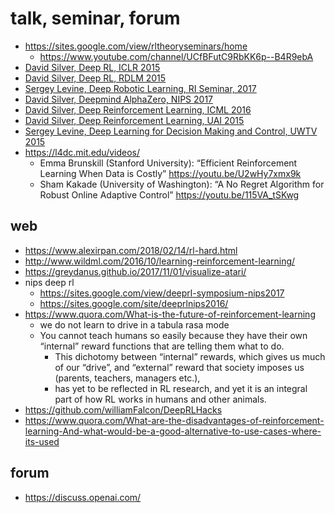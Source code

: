 # talk, seminar, forum

* https://sites.google.com/view/rltheoryseminars/home
  * https://www.youtube.com/channel/UCfBFutC9RbKK6p--B4R9ebA
* [David Silver, Deep RL, ICLR 2015](https://iclr.cc/archive/www/doku.php%3Fid=iclr2015:main.html)
* [David Silver, Deep RL, RDLM 2015](http://videolectures.net/rldm2015_silver_reinforcement_learning/)
* [Sergey Levine, Deep Robotic Learning, RI Seminar, 2017](https://www.youtube.com/watch?v=eKaYnXQUb2g)
* [David Silver, Deepmind AlphaZero, NIPS 2017](https://www.youtube.com/watch?v=Wujy7OzvdJk)
* [David Silver, Deep Reinforcement Learning, ICML 2016](http://techtalks.tv/talks/deep-reinforcement-learning/62360/)
* [David Silver, Deep Reinforcement Learning, UAI 2015](https://www.youtube.com/watch?v=qLaDWKd61Ig&t=238s)
* [Sergey Levine, Deep Learning for Decision Making and Control, UWTV 2015](https://www.youtube.com/watch?v=EtMyH_--vnU&t=981s)
* https://l4dc.mit.edu/videos/
  * Emma Brunskill (Stanford University): “Efficient Reinforcement Learning When Data is Costly”
    https://youtu.be/U2wHy7xmx9k
  * Sham Kakade (University of Washington): “A No Regret Algorithm for Robust Online Adaptive Control”
    https://youtu.be/115VA_tSKwg

## web
* https://www.alexirpan.com/2018/02/14/rl-hard.html
* http://www.wildml.com/2016/10/learning-reinforcement-learning/
* https://greydanus.github.io/2017/11/01/visualize-atari/
* nips deep rl
  * https://sites.google.com/view/deeprl-symposium-nips2017
  * https://sites.google.com/site/deeprlnips2016/
* https://www.quora.com/What-is-the-future-of-reinforcement-learning
  * we do not learn to drive in a tabula rasa mode
  * You cannot teach humans so easily because they have their own “internal” reward functions that are telling them what to do.
    * This dichotomy between “internal” rewards, which gives us much of our “drive”, and “external” reward that
      society imposes us (parents, teachers, managers etc.),
    * has yet to be reflected in RL research, and yet it is an integral part of how RL works in humans and other animals.
* https://github.com/williamFalcon/DeepRLHacks
* https://www.quora.com/What-are-the-disadvantages-of-reinforcement-learning-And-what-would-be-a-good-alternative-to-use-cases-where-its-used

## forum
* https://discuss.openai.com/
